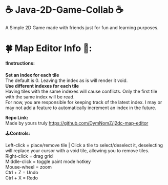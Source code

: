 # ☕ Java-2D-Game-Collab ☕
A Simple 2D Game made with friends just for fun and learning purposes.

# 🍀 Map Editor Info 📝:
❗**Instructions:**

**Set an index for each tile**<br>
The default is 0. Leaving the index as is will render it void.<br>
**Use different indexes for each tile**<br>
Having tiles with the same indexes will cause conflicts. Only the first tile with the same index will be read.<br>
For now, you are responsible for keeping track of the latest index. I may or may not add a feature to automatically increment an index in the future.<br>

**Repo Link:**<br>
Made by yours truly
<a href="https://github.com/DymNomZ/j2dc-map-editor">https://github.com/DymNomZ/j2dc-map-editor</a>

🕹**Controls:**

Left-click = place/remove tile | Click a tile to select/deselect it, deselecting will replace your cursor with a void tile, allowing you to remove tiles.<br>
Right-click = drag grid<br>
Middle-click = toggle paint mode hotkey<br>
Mouse-wheel = zoom<br>
Ctrl + Z = Undo<br>
Ctrl + X = Redo<br>
